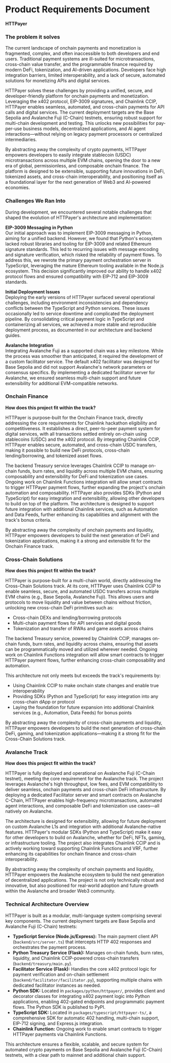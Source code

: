 # Product Requirements Document

**HTTPayer**

### The problem it solves

The current landscape of onchain payments and monetization is fragmented,
complex, and often inaccessible to both developers and end users. Traditional
payment systems are ill-suited for microtransactions, cross-chain value
transfer, and the programmable finance required by modern DeFi, tokenization,
and AI-driven applications. Developers face high integration barriers, limited
interoperability, and a lack of secure, automated solutions for monetizing APIs
and digital services.

HTTPayer solves these challenges by providing a unified, secure, and
developer-friendly platform for onchain payments and monetization. Leveraging
the x402 protocol, EIP-3009 signatures, and Chainlink CCIP, HTTPayer enables
seamless, automated, and cross-chain payments for API calls and digital
services. The current deployment targets are the Base Sepolia and Avalanche Fuji
(C-Chain) testnets, ensuring robust support for multi-chain development and
testing. This unlocks new possibilities for pay-per-use business models,
decentralized applications, and AI agent interactions—without relying on legacy
payment processors or centralized intermediaries.

By abstracting away the complexity of crypto payments, HTTPayer empowers
developers to easily integrate stablecoin (USDC) microtransactions across
multiple EVM chains, opening the door to a new era of global, permissionless,
and composable onchain finance. The platform is designed to be extensible,
supporting future innovations in DeFi, tokenized assets, and cross-chain
interoperability, and positioning itself as a foundational layer for the next
generation of Web3 and AI-powered economies.

### Challenges We Ran Into

During development, we encountered several notable challenges that shaped the
evolution of HTTPayer's architecture and implementation:

**EIP-3009 Messaging in Python**\
Our initial approach was to implement EIP-3009 messaging in Python, aiming for a
unified backend. However, we found that Python's ecosystem lacked robust
libraries and tooling for EIP-3009 and related Ethereum signature standards.
This led to recurring issues with message encoding and signature verification,
which risked the reliability of payment flows. To address this, we rewrote the
primary payment orchestration server in TypeScript, leveraging the mature
Ethereum tooling available in the Node.js ecosystem. This decision significantly
improved our ability to handle x402 protocol flows and ensured compatibility
with EIP-712 and EIP-3009 standards.

**Initial Deployment Issues**\
Deploying the early versions of HTTPayer surfaced several operational
challenges, including environment inconsistencies and dependency conflicts
between the TypeScript and Python services. These issues occasionally led to
service downtime and complicated the deployment pipeline. By consolidating
critical payment logic in TypeScript and containerizing all services, we
achieved a more stable and reproducible deployment process, as documented in our
architecture and backend guides.

**Avalanche Integration**\
Integrating Avalanche Fuji as a supported chain was a key milestone. While the
process was smoother than anticipated, it required the development of a custom
facilitator service. The default x402 facilitator was designed for Base Sepolia
and did not support Avalanche's network parameters or consensus specifics. By
implementing a dedicated facilitator server for Avalanche, we ensured seamless
multi-chain support and future extensibility for additional EVM-compatible
networks.

### Onchain Finance

**How does this project fit within the track?**

HTTPayer is purpose-built for the Onchain Finance track, directly addressing the
core requirements for Chainlink hackathon eligibility and competitiveness. It
establishes a direct, peer-to-peer payment system for digital services, with all
transactions settled entirely on-chain using stablecoins (USDC) and the x402
protocol. By integrating Chainlink CCIP, HTTPayer enables secure, automated, and
cross-chain USDC transfers, making it possible to build new DeFi protocols,
cross-chain lending/borrowing, and tokenized asset flows.

The backend Treasury service leverages Chainlink CCIP to manage on-chain funds,
burn rates, and liquidity across multiple EVM chains, ensuring composability and
extensibility for DeFi and tokenization use cases. Ongoing work on Chainlink
Functions integration will allow smart contracts to trigger HTTPayer payment
flows, further expanding the project's onchain automation and composability.
HTTPayer also provides SDKs (Python and TypeScript) for easy integration and
extensibility, allowing other developers to build on top of the platform. The
architecture is designed to support future integration with additional Chainlink
services, such as Automation and Data Feeds, further enhancing its capabilities
and alignment with the track's bonus criteria.

By abstracting away the complexity of onchain payments and liquidity, HTTPayer
empowers developers to build the next generation of DeFi and tokenization
applications, making it a strong and extensible fit for the Onchain Finance
track.

### Cross-Chain Solutions

**How does this project fit within the track?**

HTTPayer is purpose-built for a multi-chain world, directly addressing the
Cross-Chain Solutions track. At its core, HTTPayer uses Chainlink CCIP to enable
seamless, secure, and automated USDC transfers across multiple EVM chains (e.g.,
Base Sepolia, Avalanche Fuji). This allows users and protocols to move liquidity
and value between chains without friction, unlocking new cross-chain DeFi
primitives such as:

- Cross-chain DEXs and lending/borrowing protocols
- Multi-chain payment flows for API services and digital goods
- Tokenization and transfer of RWAs and game assets across chains

The backend Treasury service, powered by Chainlink CCIP, manages on-chain funds,
burn rates, and liquidity across chains, ensuring that assets can be
programmatically moved and utilized wherever needed. Ongoing work on Chainlink
Functions integration will allow smart contracts to trigger HTTPayer payment
flows, further enhancing cross-chain composability and automation.

This architecture not only meets but exceeds the track's requirements by:

- Using Chainlink CCIP to make onchain state changes and enable true
  interoperability
- Providing SDKs (Python and TypeScript) for easy integration into any
  cross-chain dApp or protocol
- Laying the foundation for future expansion into additional Chainlink services
  (e.g., Automation, Data Feeds) for bonus points

By abstracting away the complexity of cross-chain payments and liquidity,
HTTPayer empowers developers to build the next generation of cross-chain DeFi,
gaming, and tokenization applications—making it a strong fit for the Cross-Chain
Solutions track.

### Avalanche Track

**How does this project fit within the track?**

HTTPayer is fully deployed and operational on Avalanche Fuji (C-Chain testnet),
meeting the core requirement for the Avalanche track. The project leverages
Avalanche's high throughput, low fees, and EVM compatibility to deliver
seamless, onchain payments and cross-chain DeFi infrastructure. By deploying a
dedicated Facilitator server and smart contracts on Avalanche C-Chain, HTTPayer
enables high-frequency microtransactions, automated agent interactions, and
composable DeFi and tokenization use cases—all natively on Avalanche.

The architecture is designed for extensibility, allowing for future deployment
on custom Avalanche L1s and integration with additional Avalanche-native
features. HTTPayer's modular SDKs (Python and TypeScript) make it easy for other
developers to build on Avalanche, whether for DeFi, NFTs, gaming, or
infrastructure tooling. The project also integrates Chainlink CCIP and is
actively working toward supporting Chainlink Functions and VRF, further
enhancing its capabilities for onchain finance and cross-chain interoperability.

By abstracting away the complexity of onchain payments and liquidity, HTTPayer
empowers the Avalanche ecosystem to build the next generation of decentralized
applications. The project is not only technically robust and innovative, but
also positioned for real-world adoption and future growth within the Avalanche
and broader Web3 community.

### Technical Architecture Overview

HTTPayer is built as a modular, multi-language system comprising several key
components. The current deployment targets are Base Sepolia and Avalanche Fuji
(C-Chain) testnets:

- **TypeScript Service (Node.js/Express):** The main payment client API
  (`backend/src/server.ts`) that intercepts HTTP 402 responses and orchestrates
  the payment process.
- **Python Treasury Service (Flask):** Manages on-chain funds, burn rates,
  liquidity, and Chainlink CCIP-powered cross-chain transfers
  (`backend/treasury/main.py`).
- **Facilitator Service (Flask):** Handles the core x402 protocol logic for
  payment verification and on-chain settlement
  (`backend/facilitator/facilitator.py`), supporting multiple chains with
  dedicated facilitator instances as needed.
- **Python SDK:** Located in `packages/python/httpayer/`, provides client and
  decorator classes for integrating x402 payment logic into Python applications,
  enabling 402-gated endpoints and programmatic payment flows. The Python SDK is
  published to PyPI.
- **TypeScript SDK:** Located in `packages/typescript/httpayer-ts/`, a
  comprehensive SDK for automatic 402 handling, multi-chain support, EIP-712
  signing, and Express.js integration.
- **Chainlink Function:** Ongoing work to enable smart contracts to trigger
  HTTPayer payments via Chainlink Functions.

This architecture ensures a flexible, scalable, and secure system for automated
crypto payments on Base Sepolia and Avalanche Fuji (C-Chain) testnets, with a
clear path to mainnet and additional chain support.
